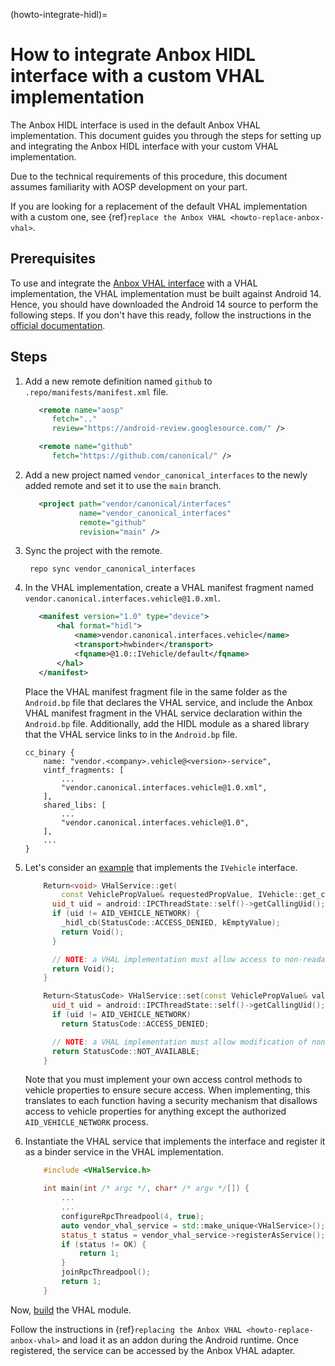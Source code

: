 (howto-integrate-hidl)=
# How to integrate Anbox HIDL interface with a custom VHAL implementation

The Anbox HIDL interface is used in the default Anbox VHAL implementation. This document guides you through the steps for setting up and integrating the Anbox HIDL interface with your custom VHAL implementation.

Due to the technical requirements of this procedure, this document assumes familiarity with AOSP development on your part. 

If you are looking for a replacement of the default VHAL implementation with a custom one, see {ref}`replace the Anbox VHAL <howto-replace-anbox-vhal>`.

## Prerequisites

To use and integrate the [Anbox VHAL interface](https://github.com/canonical/vendor_canonical_interfaces/tree/main/vehicle) with a VHAL implementation, the VHAL implementation must be built against Android 14. Hence, you should have downloaded the Android 14 source to perform the following steps. If you don't have this ready, follow the instructions in the [official documentation](https://source.android.com/docs/setup/download).

## Steps

1. Add a new remote definition named `github` to `.repo/manifests/manifest.xml` file.

    ```xml
       <remote name="aosp"
          fetch=".."
          review="https://android-review.googlesource.com/" />

       <remote name="github"
          fetch="https://github.com/canonical/" />
    ```

1. Add a new project named `vendor_canonical_interfaces` to the newly added remote and set it to use the `main` branch.

    ```xml
       <project path="vendor/canonical/interfaces"
                name="vendor_canonical_interfaces"
                remote="github"
                revision="main" />
    ```

1. Sync the project with the remote.

        repo sync vendor_canonical_interfaces

1. In the VHAL implementation, create a VHAL manifest fragment named `vendor.canonical.interfaces.vehicle@1.0.xml`.

    ```xml
       <manifest version="1.0" type="device">
           <hal format="hidl">
               <name>vendor.canonical.interfaces.vehicle</name>
               <transport>hwbinder</transport>
               <fqname>@1.0::IVehicle/default</fqname>
           </hal>
       </manifest>
    ```

   Place the VHAL manifest fragment file in the same folder as the `Android.bp` file that declares the VHAL service, and include the Anbox VHAL manifest fragment in the VHAL service declaration within the `Android.bp` file. Additionally, add the HIDL module as a shared library that the VHAL service links to in the `Android.bp` file.

       cc_binary {
           name: "vendor.<company>.vehicle@<version>-service",
           vintf_fragments: [
               ...
               "vendor.canonical.interfaces.vehicle@1.0.xml",
           ],
           shared_libs: [
               ...
               "vendor.canonical.interfaces.vehicle@1.0",
           ],
           ...
       }

1. Let's consider an [example](https://github.com/canonical/vendor_canonical_interfaces/tree/main/vehicle/1.0/default) that implements the `IVehicle` interface.

    ```cpp
        Return<void> VHalService::get(
            const VehiclePropValue& requestedPropValue, IVehicle::get_cb _hidl_cb) {
          uid_t uid = android::IPCThreadState::self()->getCallingUid();
          if (uid != AID_VEHICLE_NETWORK) {
            _hidl_cb(StatusCode::ACCESS_DENIED, kEmptyValue);
            return Void();
          }

          // NOTE: a VHAL implementation must allow access to non-readable vehicle properties.
          return Void();
        }

        Return<StatusCode> VHalService::set(const VehiclePropValue& value) {
          uid_t uid = android::IPCThreadState::self()->getCallingUid();
          if (uid != AID_VEHICLE_NETWORK)
            return StatusCode::ACCESS_DENIED;

          // NOTE: a VHAL implementation must allow modification of non-writable vehicle properties.
          return StatusCode::NOT_AVAILABLE;
        }
    ```

   Note that you must implement your own access control methods to vehicle properties to ensure secure access. When implementing, this translates to each function having a security mechanism that disallows access to vehicle properties for anything except the authorized `AID_VEHICLE_NETWORK` process.

1. Instantiate the VHAL service that implements the interface and register it as a binder service in the VHAL implementation.

    ```cpp
        #include <VHalService.h>

        int main(int /* argc */, char* /* argv */[]) {
            ...
            ...
            configureRpcThreadpool(4, true);
            auto vendor_vhal_service = std::make_unique<VHalService>();
            status_t status = vendor_vhal_service->registerAsService();
            if (status != OK) {
                return 1;
            }
            joinRpcThreadpool();
            return 1;
        }
    ```

Now, [build](https://source.android.com/docs/setup/build/building) the VHAL module.

Follow the instructions in {ref}`replacing the Anbox VHAL <howto-replace-anbox-vhal>` and load it as an addon during the Android runtime. Once registered, the service can be accessed by the Anbox VHAL adapter.
